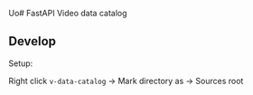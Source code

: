 Uo# FastAPI Video data catalog

## Develop

Setup:

Right click `v-data-catalog` -> Mark directory as -> Sources root
